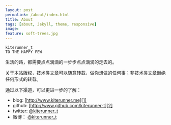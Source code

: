 ```yaml
---
layout: post
permalink: /about/index.html
title: About
tags: [about, Jekyll, theme, responsive]
image:
feature: soft-trees.jpg
---
```


    kiterunner_t
    TO THE HAPPY FEW

生活的路，都需要点点滴滴的一步步点点滴滴的走去的。

关于本站版权，技术类文章可以随意转载，做你想做的任何事；非技术类文章谢绝任何形式的转载。

通过以下渠道，可以更进一步的了解：

* blog:   [http://www.kiterunner.me][1]
* github: [http://www.github.com/kiterunner-t][2]
* twitter: [@kiterunner_t][3]
* 微博：  [@kiterunner_t][4]


[1]: http://www.kiterunner.me/
[2]: http://www.github.com/kiterunner-t
[3]: http://twitter.com/kiterunner_t
[4]: http://weibo.com/kitrunnert/
